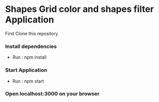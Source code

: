 # Shapes Grid color and shapes filter Application

First Clone this repository
### Install dependencies
 - Run : npm install 

### Start Application
 - Run : npm start
### Open localhost:3000 on your browser
